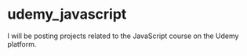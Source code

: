 # udemy_javascript

I will be posting projects related to the JavaScript course on the Udemy platform.
